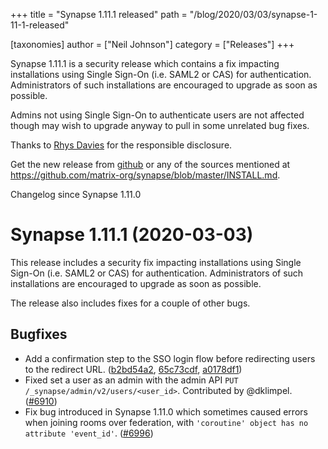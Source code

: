 +++
title = "Synapse 1.11.1 released"
path = "/blog/2020/03/03/synapse-1-11-1-released"

[taxonomies]
author = ["Neil Johnson"]
category = ["Releases"]
+++

Synapse 1.11.1 is a security release which contains a fix impacting installations using Single Sign-On (i.e. SAML2 or CAS) for authentication. Administrators of such installations are encouraged to upgrade as soon as possible.

Admins not using Single Sign-On to authenticate users are not affected though may wish to upgrade anyway to pull in some unrelated bug fixes.

Thanks to [Rhys Davies](https://twitter.com/rhysmdnz) for the responsible disclosure.

Get the new release from [github](https://github.com/matrix-org/synapse/releases/tag/v1.11.1) or any of the sources mentioned at https://github.com/matrix-org/synapse/blob/master/INSTALL.md.


Changelog since Synapse 1.11.0

Synapse 1.11.1 (2020-03-03)
===========================

This release includes a security fix impacting installations using Single Sign-On (i.e. SAML2 or CAS) for authentication. Administrators of such installations are encouraged to upgrade as soon as possible.

The release also includes fixes for a couple of other bugs.

Bugfixes
--------

- Add a confirmation step to the SSO login flow before redirecting users to the redirect URL. ([b2bd54a2](https://github.com/matrix-org/synapse/commit/b2bd54a2e31d9a248f73fadb184ae9b4cbdb49f9), [65c73cdf](https://github.com/matrix-org/synapse/commit/65c73cdfec1876a9fec2fd2c3a74923cd146fe0b), [a0178df1](https://github.com/matrix-org/synapse/commit/a0178df10422a76fd403b82d2b2a4ed28a9a9d1e))
- Fixed set a user as an admin with the admin API `PUT /_synapse/admin/v2/users/<user_id>`. Contributed by @dklimpel. ([\#6910](https://github.com/matrix-org/synapse/issues/6910))
- Fix bug introduced in Synapse 1.11.0 which sometimes caused errors when joining rooms over federation, with `'coroutine' object has no attribute 'event_id'`. ([\#6996](https://github.com/matrix-org/synapse/issues/6996))
